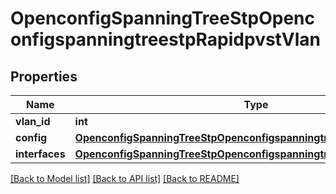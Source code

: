 # OpenconfigSpanningTreeStpOpenconfigspanningtreestpRapidpvstVlan

## Properties
Name | Type | Description | Notes
------------ | ------------- | ------------- | -------------
**vlan_id** | **int** |  | 
**config** | [**OpenconfigSpanningTreeStpOpenconfigspanningtreestpRapidpvstConfig**](OpenconfigSpanningTreeStpOpenconfigspanningtreestpRapidpvstConfig.md) |  | [optional] 
**interfaces** | [**OpenconfigSpanningTreeStpOpenconfigspanningtreestpRstpInterfaces**](OpenconfigSpanningTreeStpOpenconfigspanningtreestpRstpInterfaces.md) |  | [optional] 

[[Back to Model list]](../README.md#documentation-for-models) [[Back to API list]](../README.md#documentation-for-api-endpoints) [[Back to README]](../README.md)


